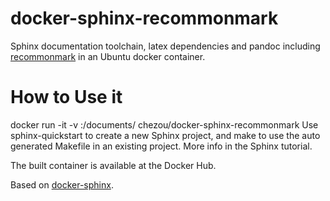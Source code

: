 # docker-sphinx-recommonmark
Sphinx documentation toolchain, latex dependencies and pandoc including [recommonmark](https://github.com/rtfd/recommonmark) in an Ubuntu docker container.

# How to Use it
docker run -it -v <your directory>:/documents/ chezou/docker-sphinx-recommonmark
Use sphinx-quickstart to create a new Sphinx project, and make to use the auto generated Makefile in an existing project. More info in the Sphinx tutorial.

The built container is available at the Docker Hub.

Based on [docker-sphinx](https://hub.docker.com/r/plaindocs/docker-sphinx/).
